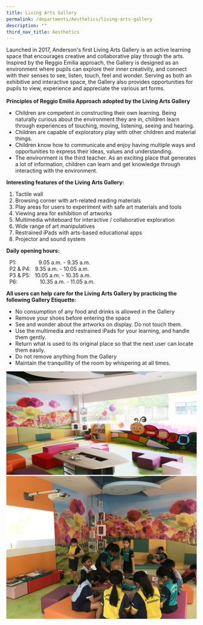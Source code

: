 ```yaml
---
title: Living Arts Gallery
permalink: /departments/Aesthetics/living-arts-gallery
description: ""
third_nav_title: Aesthetics
---
```

<p class="">Launched in 2017, Anderson's first Living Arts Gallery is an active learning space that encourages creative and collaborative play through the arts. Inspired by the Reggio Emilia approach, the Gallery is designed as an environment where pupils can explore their inner creativity, and connect with their senses to see, listen, touch, feel and wonder. Serving as both an exhibitive and interactive space, the Gallery also provides opportunities for pupils to view, experience and appreciate the various art forms.<br /><br /><strong>Principles of Reggio Emilia Approach adopted by the Living Arts Gallery<br /></strong></p>
<ul>
<li>Children are competent in constructing their own learning. Being naturally curious about the environment they are in, children learn through experiences of touching, moving, listening, seeing and hearing.</li>
<li>Children are capable of exploratory play with other children and material things.</li>
<li>Children know how to communicate and enjoy having multiple ways and opportunities to express their ideas, values and understanding.</li>
<li>The environment is the third teacher. As an exciting place that generates a lot of information, children can learn and get knowledge through interacting with the environment.</li>
</ul>
<p class=""><strong>Interesting features of the Living Arts Gallery:<br /></strong></p>
<ol>
<li>Tactile wall</li>
<li>Browsing corner with art-related reading materials</li>
<li>Play areas for users to experiment with safe art materials and tools</li>
<li>Viewing area for exhibition of artworks</li>
<li>Multimedia whiteboard for interactive / collaborative exploration</li>
<li>Wide range of art manipulatives</li>
<li>Restrained iPads with arts-based educational apps</li>
<li>Projector and sound system</li>
</ol>
<p><strong>Daily opening hours:</strong></p>
<p class="">&nbsp;&nbsp;P1:&nbsp; &nbsp; &nbsp; &nbsp; &nbsp; &nbsp;&nbsp;&nbsp;&nbsp; 9.05 a.m. - 9.35 a.m.<br />&nbsp;&nbsp;P2 &amp; P4:&nbsp; &nbsp;9.35 a.m. - 10.05 a.m.<br />&nbsp;&nbsp;P3 &amp; P5:&nbsp; &nbsp;10.05 a.m. - 10.35 a.m.<br />&nbsp;&nbsp;P6:&nbsp;&nbsp;&nbsp;&nbsp; &nbsp; &nbsp; &nbsp; &nbsp; &nbsp; 10.35 a.m. - 11.05 a.m.</p>
<p><strong>All users can help care for the Living Arts Gallery by practicing the following Gallery Etiquette:</strong></p>
<div>
<ul>
<li>No consumption of any food and drinks is allowed in the Gallery</li>
<li>Remove your shoes before entering the space</li>
<li>See and wonder about the artworks on display. Do not touch them.</li>
<li>Use the multimedia and restrained iPads for your learning, and handle them gently.</li>
<li>Return what is used to its original place so that the next user can locate them easily.</li>
<li>Do not remove anything from the Gallery</li>
<li>Maintain the tranquillity of the room by whispering at all times.</li>
</ul>
</div>
<img src="/images/LAG%201.jpg">
<img src="/images/LAG-2.jpg">